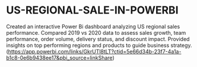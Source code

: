 # US-REGIONAL-SALE-IN-POWERBI
Created an interactive Power Bi dashboard analyzing US regional sales performance. Compared 2019 vs 2020 data to assess sales growth, team performance, order volume, delivery status, and discount impact. Provided insights on top performing regions and products to guide business strategy. (https://app.powerbi.com/links/GkrUTl8tLT?ctid=5e66d34b-23f7-4a1a-b1c8-0e6b9438ee17&pbi_source=linkShare)
